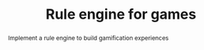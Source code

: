 ---
title: Rule engine for games
period: 2019
level: undergrad
area: algorithms
abstract: Implement a rule engine to build gamification experiences
people: Nicolás Cardozo, Christian Poveda
---